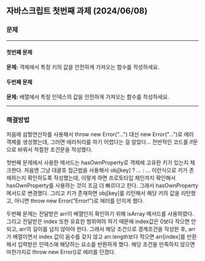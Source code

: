 ## 자바스크립트 첫번째 과제 (2024/06/08)

### 문제
---
#### 첫번째 문제
**문제:** 객체에서 특정 키의 값을 안전하게 가져오는 함수를 작성하세요.

#### 두번째 문제
**문제:** 배열에서 특정 인덱스의 값을 안전하게 가져오는 함수를 작성하세요.

---
### 해결방법
처음에 삼항연산자를 사용해서 throw new Error("...") 대신 new Error("...")로 에러 객체를 생성했는데, 그러면 에러처리를 하기 어렵다는 걸 알았다...
전반적인 코드를 if문으로 바꿔서 적절한 조건문을 작성했다.

첫번째 문제에서 사용한 메서드는 hasOwnProperty로 객체에 고유한 키가 있는지 체크한다.
처음엔 그냥 대괄호 접근법을 사용해서 obj[key] ? ... : ... 이런식으로 키가 존재하는지 확인하도록 작성했는데, 이렇게 하면 프로토타입 체인까지 확인해서 hasOwnProperty를 사용하는 것이 조금 더 빠르다고 한다. 그래서 hasOwnProperty 메서드로 변경했다. 그리고 키가 존재하면 obj[key]를 리턴해서 해당 키의 값을 리턴했고, 아니면 throw new Error("Error!")로 에러를 던지게 했다.

두번째 문제는 전달받은 arr이 배열인지 확인하기 위해 isArray 메서드를 사용하였다.
그리고 전달받은 index 또한 유효한 범위여야 하기 때문에 index값은 0보다 작으면 안되고, arr의 길이를 넘지 않아야 한다.
그래서 해당 조건으로 경계조건을 작성한 후, arr가 배열이면서 index 값이 음수를 갖지 않고 arr.length보다 작으면 arr[index]를 반환해서 입력받은 인덱스에 해당하는 요소를 반환하게 했다. 해당 조건을 만족하지 않으면 마찬가지로 throw new Error()로 에러를 던졌다.
